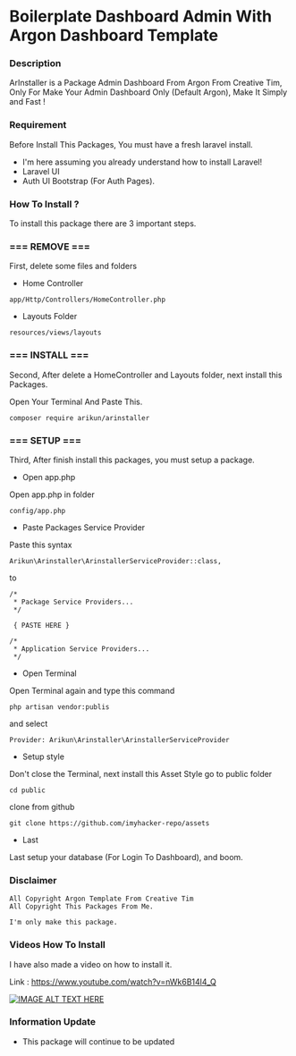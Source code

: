 # Boilerplate Dashboard Admin With Argon Dashboard Template 

### Description
ArInstaller is a Package Admin Dashboard From Argon From Creative Tim, Only For Make Your Admin Dashboard Only (Default Argon), Make It Simply and Fast !

### Requirement

Before Install This Packages, You must have a fresh laravel install.

- I'm here assuming you already understand how to install Laravel!
- Laravel UI
- Auth UI Bootstrap (For Auth Pages).


### How To Install ?

To install this package there are 3 important steps.

### === REMOVE ===

First, delete some files and folders

- Home Controller
```
app/Http/Controllers/HomeController.php
```
- Layouts Folder
```
resources/views/layouts
```

### === INSTALL ===

Second, After delete a HomeController and Layouts folder, next install this Packages.

Open Your Terminal And Paste This.
```
composer require arikun/arinstaller
```

### === SETUP ===

Third, After finish install this packages, you must setup a package.

- Open app.php

Open app.php in folder 
```
config/app.php
```

- Paste Packages Service Provider 

Paste this syntax 
```
Arikun\Arinstaller\ArinstallerServiceProvider::class,
```
to
```
/*
 * Package Service Providers...
 */
  
 { PASTE HERE }
         
/*
 * Application Service Providers...
 */
```

- Open Terminal

Open Terminal again and type this command 

```
php artisan vendor:publis
```
and select 

```
Provider: Arikun\Arinstaller\ArinstallerServiceProvider
```

- Setup style 

Don't close the Terminal, next install this Asset Style
go to public folder 

```
cd public
```

clone from github

```
git clone https://github.com/imyhacker-repo/assets
```

- Last 

Last setup your database (For Login To Dashboard), and boom.


### Disclaimer

```
All Copyright Argon Template From Creative Tim
All Copyright This Packages From Me.

I'm only make this package.
```

### Videos How To Install 

I have also made a video on how to install it.

Link : https://www.youtube.com/watch?v=nWk6B14l4_Q

[![IMAGE ALT TEXT HERE](https://img.youtube.com/vi/nWk6B14l4_Q/0.jpg)](https://www.youtube.com/watch?v=nWk6B14l4_Q)


### Information Update 

- This package will continue to be updated
